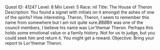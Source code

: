 Quest ID: 41247
Level: 8
Min Level: 5
Race: nil
Title: The House of Theron
Description: You found a signet with initials on it  amongst the ashes of one of the spirits? How interesting. Theron, Theron, I seem to remember this name from somewhere but I am not quite sure.$B$B<Sira ponders for a brief moment.>$B$BIt was one of the council members, I believe his name was Lor'themar Theron. Perhaps this holds some emotional value or a family history. Not for us to judge, but you could seek him and return it. You might get a reward.
Objective: Bring your report to Lor'themar Theron.
